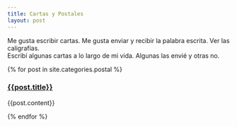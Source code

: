 ```yaml
---
title: Cartas y Postales
layout: post
---
```


Me gusta escribir cartas. Me gusta enviar y recibir la palabra escrita. Ver las caligrafías.  
Escribí algunas cartas a lo largo de mi vida. Algunas las envié y otras no.  

<section class="posts">
        {% for post in site.categories.postal %}
        <div class="postal">
          <a href="{{site.baseurl}}{{post.url}}"><h3>{{post.title}}</h3></a>
		            <p>
            {{post.content}}
          </p>
        </div>
        {% endfor %}
      </section>
